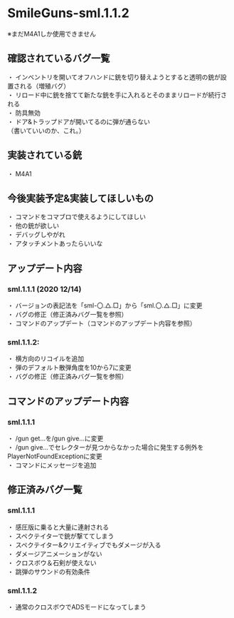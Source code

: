 # SmileGuns-sml.1.1.2
※まだM4A1しか使用できません
## 確認されているバグ一覧
・ インベントリを開いてオフハンドに銃を切り替えようとすると透明の銃が設置される（増殖バグ）  
・ リロード中に銃を捨てて新たな銃を手に入れるとそのままリロードが続行される  
・ 防具無効  
・ ドア&トラップドアが開いてるのに弾が通らない  
（書いていいのか、これ。）
## 実装されている銃
・ M4A1
## 今後実装予定&実装してほしいもの
・ コマンドをコマブロで使えるようにしてほしい  
・ 他の銃が欲しい  
・ デバッグしやがれ  
・ アタッチメントあったらいいな  

## アップデート内容
### sml.1.1.1 (2020 12/14)
・ バージョンの表記法を「sml-〇.△.□」から「sml.〇.△.□」に変更  
・ バグの修正（修正済みバグ一覧を参照）  
・ コマンドのアップデート（コマンドのアップデート内容を参照）  
 ### sml.1.1.2:
・ 横方向のリコイルを追加  
・ 弾のデフォルト散弾角度を10から7に変更  
・ バグの修正（修正済みバグ一覧を参照）  

## コマンドのアップデート内容
### sml.1.1.1
・ /gun get...を/gun give...に変更  
・ /gun give...でセレクターが見つからなかった場合に発生する例外をPlayerNotFoundExceptionに変更  
・ コマンドにメッセージを追加  

## 修正済みバグ一覧
### sml.1.1.1
・ 感圧版に乗ると大量に連射される  
・ スペクテイターで銃が撃ててしまう  
・ スペクテイター&クリエイティブでもダメージが入る  
・ ダメージアニメーションがない  
・ クロスボウ＆石剣が使えない  
・ 跳弾のサウンドの有効条件  
### sml.1.1.2
・ 通常のクロスボウでADSモードになってしまう
